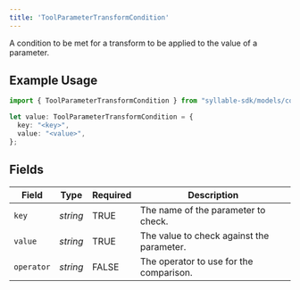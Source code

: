 ```yaml
---
title: 'ToolParameterTransformCondition'
---
```


A condition to be met for a transform to be applied to the value of a parameter.

## Example Usage

```typescript
import { ToolParameterTransformCondition } from "syllable-sdk/models/components";

let value: ToolParameterTransformCondition = {
  key: "<key>",
  value: "<value>",
};
```

## Fields

| Field                                     | Type                                      | Required                                  | Description                               |
| ----------------------------------------- | ----------------------------------------- | ----------------------------------------- | ----------------------------------------- |
| `key`                                     | *string*                                  | TRUE                        | The name of the parameter to check.       |
| `value`                                   | *string*                                  | TRUE                        | The value to check against the parameter. |
| `operator`                                | *string*                                  | FALSE                        | The operator to use for the comparison.   |